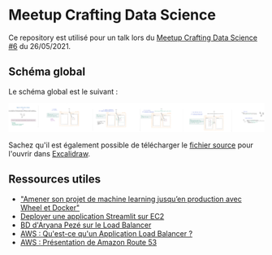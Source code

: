 # Meetup Crafting Data Science
Ce repository est utilisé pour un talk lors du [Meetup Crafting Data Science #6](https://www.meetup.com/fr-FR/crafting-datascience/events/278093373/) du 26/05/2021.

## Schéma global
Le schéma global est le suivant : 

![Meetup_crafting_DS](images/meetup_crafting_ds.png)

Sachez qu'il est également possible de télécharger le [fichier source](https://github.com/AurelienMassiot/Multi-label_text_classification/blob/master/images/meetup_crafting_ds.excalidraw) pour l'ouvrir dans [Excalidraw](https://excalidraw.com/).

## Ressources utiles

- ["Amener son projet de machine learning jusqu’en production avec Wheel et Docker"](https://blog.octo.com/amener-son-projet-de-machine-learning-jusquen-production-avec-wheel-et-docker/)
- [Deployer une application Streamlit sur EC2](https://blog.jcharistech.com/2019/10/29/how-to-deploy-streamlit-apps-on-aws-ec2/)
- [BD d'Aryana Pezé sur le Load Balancer](https://blog.octo.com/bd-le-load-balancer/)
- [AWS : Qu'est-ce qu'un Application Load Balancer ?](https://docs.aws.amazon.com/elasticloadbalancing/latest/application/introduction.html)
- [AWS : Présentation de Amazon Route 53](https://docs.aws.amazon.com/fr_fr/Route53/latest/DeveloperGuide/Welcome.html)